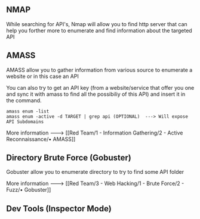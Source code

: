 
## NMAP

While searching for API's, Nmap will allow you to find http server that can help you forther more to enumerate and find information about the targeted API


## AMASS

AMASS allow you to gather information from various source to enumerate a website or in this case an API

You can also try to get an API key (from a website/service that offer you one and sync it with amass to find all the possibiliy of this API) and insert it in the command.

```
amass enum -list
amass enum -active -d TARGET | grep api (OPTIONAL)  ---> Will expose API Subdomains
```

More information ---> [[Red Team/1 - Information Gathering/2 - Active  Reconnaissance/• AMASS]]


## Directory Brute Force (Gobuster)

Gobuster allow you to enumerate directory to try to find some API folder

More information ---> [[Red Team/3 - Web Hacking/1 - Brute Force/2 - Fuzz/• Gobuster]]


## Dev Tools (Inspector Mode)


